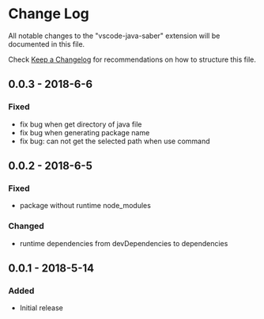 # Change Log
All notable changes to the "vscode-java-saber" extension will be documented in this file.

Check [Keep a Changelog](http://keepachangelog.com/) for recommendations on how to structure this file.

## 0.0.3 - 2018-6-6
### Fixed
- fix bug when get directory of java file
- fix bug when generating package name
- fix bug: can not get the selected path when use command

## 0.0.2 - 2018-6-5
### Fixed
- package without runtime node_modules

### Changed
- runtime dependencies from devDependencies to dependencies

## 0.0.1 - 2018-5-14
### Added
- Initial release